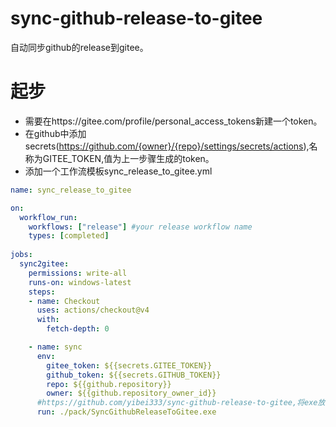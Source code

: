 # sync-github-release-to-gitee
自动同步github的release到gitee。

# 起步
* 需要在https://gitee.com/profile/personal_access_tokens新建一个token。
* 在github中添加secrets(https://github.com/{owner}/{repo}/settings/secrets/actions),名称为GITEE_TOKEN,值为上一步骤生成的token。
* 添加一个工作流模板sync_release_to_gitee.yml
```yml
name: sync_release_to_gitee

on:
  workflow_run:
    workflows: ["release"] #your release workflow name
    types: [completed]
      
jobs:
  sync2gitee:
    permissions: write-all
    runs-on: windows-latest 
    steps:
    - name: Checkout
      uses: actions/checkout@v4
      with:
        fetch-depth: 0

    - name: sync
      env:
        gitee_token: ${{secrets.GITEE_TOKEN}}
        github_token: ${{secrets.GITHUB_TOKEN}}
        repo: ${{github.repository}}
        owner: ${{github.repository_owner_id}}
      #https://github.com/yibei333/sync-github-release-to-gitee,将exe放置在你的仓库中，并修改下面的对应路径
      run: ./pack/SyncGithubReleaseToGitee.exe
```
